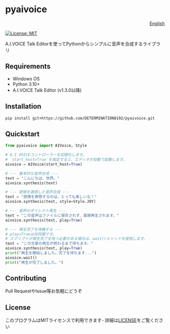 # pyaivoice

<p align="right"><a href="./README.en.md">English</a></p>

[![License: MIT](https://img.shields.io/badge/License-MIT-yellow.svg)](https://opensource.org/licenses/MIT)

A.I.VOICE Talk Editorを使ってPythonからシンプルに音声を合成するライブラリ

## Requirements

- Windows OS
- Python 3.10+
- A.I.VOICE Talk Editor (v1.3.0以降)

## Installation 

```sh
pip install git+https://github.com/DETERMINATION8192/pyaivoice.git
```

## Quickstart

```python
from pyaivoice import AIVoice, Style

# A.I.VOICEコントローラーを初期化します。
# `start_host=True`を指定すると、エディタが自動で起動します。
aivoice = AIVoice(start_host=True)

# --- 基本的な音声合成 ---
text = "こんにちは、世界。"
aivoice.synthesis(text)

# --- 感情を適用した音声合成 ---
text = "感情を表現するのは、とっても楽しいな！"
aivoice.synthesis(text, style=Style.JOY)

# --- 音声のダイレクト再生 ---
text = "この音声はファイルに保存されず、直接再生されます。"
aivoice.synthesis(text, play=True)

# --- 再生完了を待機する ---
# play=Trueは非同期です。
# スクリプトが再生完了を待つ必要がある場合は、wait()メソッドを使用します。
text = "この文章の再生が終わるまで待ちます。"
aivoice.synthesis(text, play=True)
print("再生を開始しました。完了を待ちます...")
aivoice.wait()
print("再生が完了しました。")
```

## Contributing

Pull RequestやIssue等お気軽にどうぞ

## License

このプログラムはMITライセンスで利用できます- 詳細は[LICENSE](LICENSE)をご覧ください